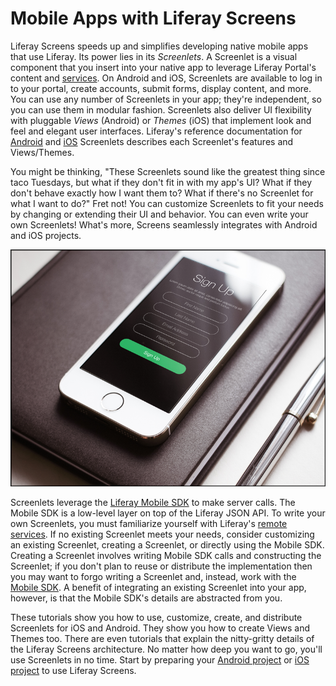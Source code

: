 # Mobile Apps with Liferay Screens [](id=mobile-apps-with-liferay-screens)

Liferay Screens speeds up and simplifies developing native mobile apps that use
Liferay. Its power lies in its *Screenlets*. A Screenlet is a visual component
that you insert into your native app to leverage Liferay Portal's content and
[services](/develop/tutorials/-/knowledge_base/6-2/invoking-remote-services). On
Android and iOS, Screenlets are available to log in to your portal, create
accounts, submit forms, display content, and more. You can use any number of
Screenlets in your app; they're independent, so you can use them in modular
fashion. Screenlets also deliver UI flexibility with pluggable *Views* (Android)
or *Themes* (iOS) that implement look and feel and elegant user interfaces.
Liferay's reference documentation for
[Android](/develop/reference/-/knowledge_base/6-2/screenlets-in-liferay-screens-for-android) 
and
[iOS](/develop/reference/-/knowledge_base/6-2/screenlets-in-liferay-screens-for-ios)
Screenlets describes each Screenlet's features and Views/Themes. 

You might be thinking, "These Screenlets sound like the greatest thing since
taco Tuesdays, but what if they don't fit in with my app's UI? What if they
don't behave exactly how I want them to? What if there's no Screenlet for what I
want to do?" Fret not! You can customize Screenlets to fit your needs by
changing or extending their UI and behavior. You can even write your own
Screenlets! What's more, Screens seamlessly integrates with Android and iOS
projects. 

![Figure 1: Here's an app that uses a Liferay Screens Sign Up Screenlet.](../../images/screens-phone-intro.png)

Screenlets leverage the
[Liferay Mobile SDK](https://www.liferay.com/community/liferay-projects/liferay-mobile-sdk/overview)
to make server calls. The Mobile SDK is a low-level layer on top of the Liferay
JSON API. To write your own Screenlets, you must familiarize yourself with
Liferay's
[remote services](/develop/tutorials/-/knowledge_base/6-2/invoking-remote-services).
If no existing Screenlet meets your needs, consider customizing an existing
Screenlet, creating a Screenlet, or directly using the Mobile SDK. Creating a
Screenlet involves writing Mobile SDK calls and constructing the Screenlet; if
you don't plan to reuse or distribute the implementation then you may want to
forgo writing a Screenlet and, instead, work with the
[Mobile SDK](/develop/tutorials/-/knowledge_base/6-2/mobile). A benefit of
integrating an existing Screenlet into your app, however, is that the Mobile
SDK's details are abstracted from you. 

These tutorials show you how to use, customize, create, and distribute
Screenlets for iOS and Android. They show you how to create Views and Themes
too. There are even tutorials that explain the nitty-gritty details of the
Liferay Screens architecture. No matter how deep you want to go, you'll use
Screenlets in no time. Start by preparing your
[Android project](/develop/tutorials/-/knowledge_base/6-2/preparing-android-projects-for-liferay-screens)
or
[iOS project](/develop/tutorials/-/knowledge_base/6-2/preparing-ios-projects-for-liferay-screens)
to use Liferay Screens. 
